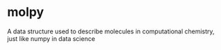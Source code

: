 # molpy
A data structure used to describe molecules in computational chemistry, just like numpy in data science
